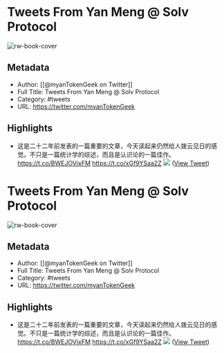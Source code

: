 # Tweets From Yan Meng @ Solv Protocol

![rw-book-cover](https://pbs.twimg.com/profile_images/1481938276277952512/PDVhuk07.jpg)

## Metadata
- Author: [[@myanTokenGeek on Twitter]]
- Full Title: Tweets From Yan Meng @ Solv Protocol
- Category: #tweets
- URL: https://twitter.com/myanTokenGeek

## Highlights
- 这是二十二年前发表的一篇重要的文章，今天读起来仍然给人拨云见日的感觉。不只是一篇统计学的综述，而且是认识论的一篇佳作。
  https://t.co/BWEJOVixFM https://t.co/xGf9YSaa2Z
  ![](https://pbs.twimg.com/media/F6OD85yacAAJInM.png) ([View Tweet](https://twitter.com/myanTokenGeek/status/1703354343347667190))
# Tweets From Yan Meng @ Solv Protocol

![rw-book-cover](https://pbs.twimg.com/profile_images/1481938276277952512/PDVhuk07.jpg)

## Metadata
- Author: [[@myanTokenGeek on Twitter]]
- Full Title: Tweets From Yan Meng @ Solv Protocol
- Category: #tweets
- URL: https://twitter.com/myanTokenGeek

## Highlights
- 这是二十二年前发表的一篇重要的文章，今天读起来仍然给人拨云见日的感觉。不只是一篇统计学的综述，而且是认识论的一篇佳作。
  https://t.co/BWEJOVixFM https://t.co/xGf9YSaa2Z
  ![](https://pbs.twimg.com/media/F6OD85yacAAJInM.png) ([View Tweet](https://twitter.com/myanTokenGeek/status/1703354343347667190))
